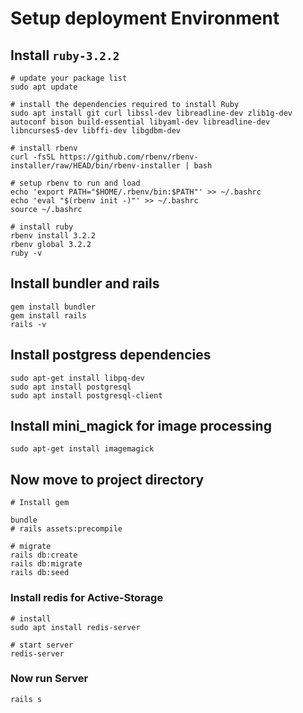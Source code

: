 # Setup deployment Environment
## Install `ruby-3.2.2`

    # update your package list
    sudo apt update

    # install the dependencies required to install Ruby
    sudo apt install git curl libssl-dev libreadline-dev zlib1g-dev autoconf bison build-essential libyaml-dev libreadline-dev libncurses5-dev libffi-dev libgdbm-dev

    # install rbenv
    curl -fsSL https://github.com/rbenv/rbenv-installer/raw/HEAD/bin/rbenv-installer | bash

    # setup rbenv to run and load
    echo 'export PATH="$HOME/.rbenv/bin:$PATH"' >> ~/.bashrc
    echo 'eval "$(rbenv init -)"' >> ~/.bashrc
    source ~/.bashrc

    # install ruby
    rbenv install 3.2.2
    rbenv global 3.2.2
    ruby -v

## Install bundler and rails

    gem install bundler
    gem install rails
    rails -v

## Install postgress dependencies

    sudo apt-get install libpq-dev
    sudo apt install postgresql
    sudo apt install postgresql-client

## Install mini_magick for image processing

    sudo apt-get install imagemagick

## Now move to project directory

    # Install gem

    bundle
    # rails assets:precompile

    # migrate
    rails db:create
    rails db:migrate
    rails db:seed

### Install redis for Active-Storage

    # install
    sudo apt install redis-server

    # start server
    redis-server

### Now run Server

    rails s
